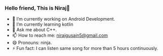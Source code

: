 ### Hello friend, This is Niraj👋
- 🔭 I’m currently working on Android Development.
- 🌱 I’m currently learning kotlin
- 💬 Ask me about C++.
- 📫 How to reach me: nirajgusain5@gmail.com
- 😄 Pronouns: ninja.
- ⚡ Fun fact: I can listen same song for more than 5 hours continuously.

